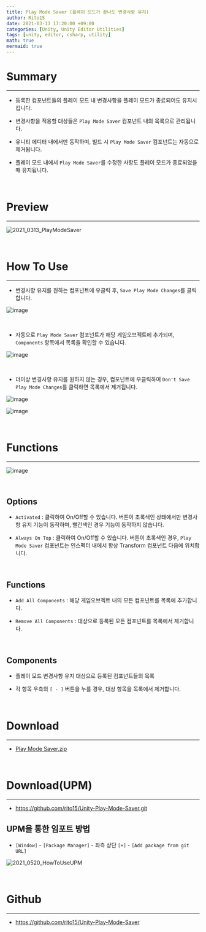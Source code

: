 ```yaml
---
title: Play Mode Saver (플레이 모드가 끝나도 변경사항 유지)
author: Rito15
date: 2021-03-13 17:20:00 +09:00
categories: [Unity, Unity Editor Utilities]
tags: [unity, editor, csharp, utility]
math: true
mermaid: true
---
```


# Summary
---
- 등록한 컴포넌트들의 플레이 모드 내 변경사항을 플레이 모드가 종료되어도 유지시킵니다.

- 변경사항을 적용할 대상들은 `Play Mode Saver` 컴포넌트 내의 목록으로 관리됩니다.

- 유니티 에디터 내에서만 동작하며, 빌드 시 `Play Mode Saver` 컴포넌트는 자동으로 제거됩니다.

- 플레이 모드 내에서 `Play Mode Saver`를 수정한 사항도 플레이 모드가 종료되었을 때 유지됩니다.

<br>

# Preview
---

![2021_0313_PlayModeSaver](https://user-images.githubusercontent.com/42164422/111028409-cbac4880-8439-11eb-9812-1b2d303404d3.gif)

<br>

# How To Use
---
- 변경사항 유지를 원하는 컴포넌트에 우클릭 후, `Save Play Mode Changes`를 클릭합니다.

![image](https://user-images.githubusercontent.com/42164422/111024194-a6f7a700-8420-11eb-8019-b215be6b42e5.png)

<br>

- 자동으로 `Play Mode Saver` 컴포넌트가 해당 게임오브젝트에 추가되며,<br>
  `Components` 항목에서 목록을 확인할 수 있습니다.

![image](https://user-images.githubusercontent.com/42164422/111024242-f047f680-8420-11eb-8762-ac7190b30c35.png)

<br>

- 더이상 변경사항 유지를 원하지 않는 경우, 컴포넌트에 우클릭하여 `Don't Save Play Mode Changes`를 클릭하면 목록에서 제거됩니다.

![image](https://user-images.githubusercontent.com/42164422/111024315-7e23e180-8421-11eb-93aa-36f8898c16fa.png)

![image](https://user-images.githubusercontent.com/42164422/111024340-a01d6400-8421-11eb-9c7b-ec07c6b62746.png)

<br>

# Functions
---

![image](https://user-images.githubusercontent.com/42164422/111024364-ba574200-8421-11eb-9a71-f1f1671322c4.png)

<br>

## Options
- `Activated` : 클릭하여 On/Off할 수 있습니다. 버튼이 초록색인 상태에서만 변경사항 유지 기능이 동작하며, 빨간색인 경우 기능이 동작하지 않습니다.

- `Always On Top` : 클릭하여 On/Off할 수 있습니다. 버튼이 초록색인 경우, `Play Mode Saver` 컴포넌트는 인스펙터 내에서 항상 Transform 컴포넌트 다음에 위치합니다.

<br>

## Functions
- `Add All Components` : 해당 게임오브젝트 내의 모든 컴포넌트를 목록에 추가합니다.

- `Remove All Components` : 대상으로 등록된 모든 컴포넌트를 목록에서 제거합니다.

<br>

## Components
- 플레이 모드 변경사항 유지 대상으로 등록된 컴포넌트들의 목록

- 각 항목 우측의 `[ - ]` 버튼을 누를 경우, 대상 항목을 목록에서 제거합니다.

<br>

# Download
---
- [Play Mode Saver.zip](https://github.com/rito15/Images/files/6487464/Play.Mode.Saver.zip)

<br>

# Download(UPM)
---
- https://github.com/rito15/Unity-Play-Mode-Saver.git

## UPM을 통한 임포트 방법
 - `[Window]` - `[Package Manager]` - 좌측 상단 `[+]` - `[Add package from git URL]`

![2021_0520_HowToUseUPM](https://user-images.githubusercontent.com/42164422/118945484-7425de00-b990-11eb-93d6-17853a4836c6.gif)

<br>

# Github
---
- <https://github.com/rito15/Unity-Play-Mode-Saver>
